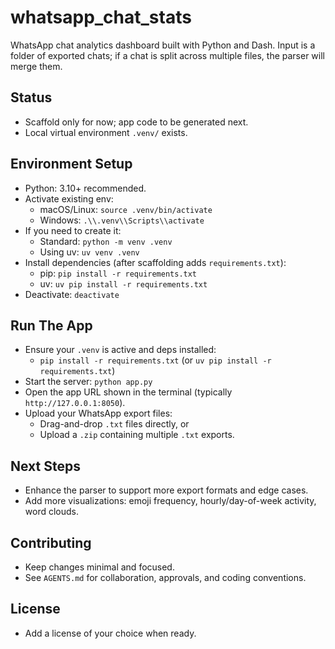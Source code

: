 # whatsapp_chat_stats

WhatsApp chat analytics dashboard built with Python and Dash. Input is a
folder of exported chats; if a chat is split across multiple files, the
parser will merge them.

## Status
- Scaffold only for now; app code to be generated next.
- Local virtual environment `.venv/` exists.

## Environment Setup
- Python: 3.10+ recommended.
- Activate existing env:
  - macOS/Linux: `source .venv/bin/activate`
  - Windows: `.\\.venv\\Scripts\\activate`
- If you need to create it:
  - Standard: `python -m venv .venv`
  - Using uv: `uv venv .venv`
- Install dependencies (after scaffolding adds `requirements.txt`):
  - pip: `pip install -r requirements.txt`
  - uv: `uv pip install -r requirements.txt`
- Deactivate: `deactivate`

## Run The App
- Ensure your `.venv` is active and deps installed:
  - `pip install -r requirements.txt` (or `uv pip install -r requirements.txt`)
- Start the server: `python app.py`
- Open the app URL shown in the terminal (typically `http://127.0.0.1:8050`).
- Upload your WhatsApp export files:
  - Drag-and-drop `.txt` files directly, or
  - Upload a `.zip` containing multiple `.txt` exports.

## Next Steps
- Enhance the parser to support more export formats and edge cases.
- Add more visualizations: emoji frequency, hourly/day-of-week activity, word clouds.

## Contributing
- Keep changes minimal and focused.
- See `AGENTS.md` for collaboration, approvals, and coding conventions.

## License
- Add a license of your choice when ready.
